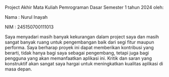 Project Akhir Mata Kuliah Pemrograman Dasar Semester 1 tahun 2024 oleh:
  
  Nama  : Nurul Inayah
  
  NIM   : 245150700111013

Saya menyadari masih banyak kekurangan dalam project saya dan masih sangat 
banyak ruang untuk pengembangan baik dari segi fitur maupun performa.
Saya berharap proyek ini dapat memberikan kontribusi yang berarti, tidak 
hanya bagi saya sebagai pengembang, tetapi juga bagi pengguna yang akan 
memanfaatkan aplikasi ini. Kritik dan saran yang konstruktif akan sangat 
saya hargai untuk meningkatkan kualitas aplikasi di masa depan.
